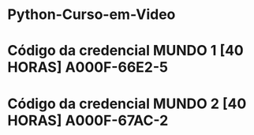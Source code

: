 ﻿# Python-Curso-em-Video
# Código da credencial MUNDO 1 [40 HORAS] A000F-66E2-5
# Código da credencial MUNDO 2 [40 HORAS] A000F-67AC-2
